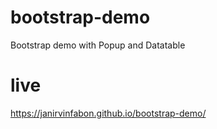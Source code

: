 # bootstrap-demo
Bootstrap demo with Popup and Datatable

# live
https://janirvinfabon.github.io/bootstrap-demo/
